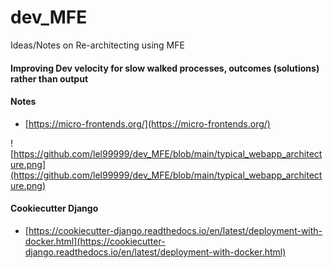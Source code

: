 # dev_MFE
Ideas/Notes on Re-architecting using MFE


#### Improving Dev velocity for slow walked processes, outcomes (solutions) rather than output 

#### Notes
- [https://micro-frontends.org/](https://micro-frontends.org/) <br/>


![https://github.com/lel99999/dev_MFE/blob/main/typical_webapp_architecture.png](https://github.com/lel99999/dev_MFE/blob/main/typical_webapp_architecture.png) <br/>

#### Cookiecutter Django
- [https://cookiecutter-django.readthedocs.io/en/latest/deployment-with-docker.html](https://cookiecutter-django.readthedocs.io/en/latest/deployment-with-docker.html) <br/>
